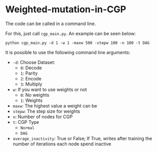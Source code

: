 # Weighted-mutation-in-CGP

The code can be called in a command line.

For this, just call `cgp_main.py`. An example can be seen below:

`python cgp_main.py -d 1 -w 1 -maxw 500 -stepw 100 -n 100 -t DAG  `

It is possible to use the following command line arguments:
- `-d`: Choose Dataset:
  - `0`: Decode
  - `1`: Parity
  - `2`: Encode
  - `3`: Multiply
- `w`: If you want to use weights or not
  - `0`: No weights
  - `1`: Weights
- `maxw`: The highest value a weight can be
- `stepw`: The step size for weights
- `n`: Number of nodes for CGP
- `t`: CGP Type
  - `Normal`
  - `DAG`
- `average_inactivity`: True or False; If True, writes after training the number of iterations each node spend inactive

